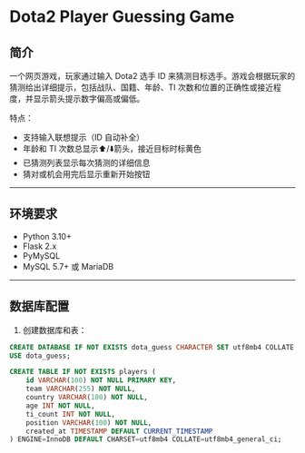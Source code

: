 # Dota2 Player Guessing Game

## 简介
一个网页游戏，玩家通过输入 Dota2 选手 ID 来猜测目标选手。游戏会根据玩家的猜测给出详细提示，包括战队、国籍、年龄、TI 次数和位置的正确性或接近程度，并显示箭头提示数字偏高或偏低。

特点：
- 支持输入联想提示（ID 自动补全）
- 年龄和 TI 次数总显示⬆️/⬇️箭头，接近目标时标黄色
- 已猜测列表显示每次猜测的详细信息
- 猜对或机会用完后显示重新开始按钮

---

## 环境要求
- Python 3.10+
- Flask 2.x
- PyMySQL
- MySQL 5.7+ 或 MariaDB

---

## 数据库配置

1. 创建数据库和表：

```sql
CREATE DATABASE IF NOT EXISTS dota_guess CHARACTER SET utf8mb4 COLLATE utf8mb4_general_ci;
USE dota_guess;

CREATE TABLE IF NOT EXISTS players (
    id VARCHAR(100) NOT NULL PRIMARY KEY,
    team VARCHAR(255) NOT NULL,
    country VARCHAR(100) NOT NULL,
    age INT NOT NULL,
    ti_count INT NOT NULL,
    position VARCHAR(100) NOT NULL,
    created_at TIMESTAMP DEFAULT CURRENT_TIMESTAMP
) ENGINE=InnoDB DEFAULT CHARSET=utf8mb4 COLLATE=utf8mb4_general_ci;

